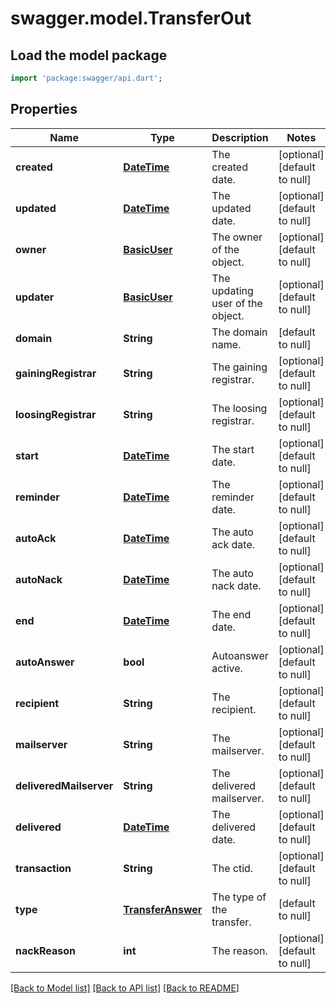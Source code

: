 # swagger.model.TransferOut

## Load the model package
```dart
import 'package:swagger/api.dart';
```

## Properties
Name | Type | Description | Notes
------------ | ------------- | ------------- | -------------
**created** | [**DateTime**](DateTime.md) | The created date. | [optional] [default to null]
**updated** | [**DateTime**](DateTime.md) | The updated date. | [optional] [default to null]
**owner** | [**BasicUser**](BasicUser.md) | The owner of the object. | [optional] [default to null]
**updater** | [**BasicUser**](BasicUser.md) | The updating user of the object. | [optional] [default to null]
**domain** | **String** | The domain name. | [default to null]
**gainingRegistrar** | **String** | The gaining registrar. | [optional] [default to null]
**loosingRegistrar** | **String** | The loosing registrar. | [optional] [default to null]
**start** | [**DateTime**](DateTime.md) | The start date. | [optional] [default to null]
**reminder** | [**DateTime**](DateTime.md) | The reminder date. | [optional] [default to null]
**autoAck** | [**DateTime**](DateTime.md) | The auto ack date. | [optional] [default to null]
**autoNack** | [**DateTime**](DateTime.md) | The auto nack date. | [optional] [default to null]
**end** | [**DateTime**](DateTime.md) | The end date. | [optional] [default to null]
**autoAnswer** | **bool** | Autoanswer active. | [optional] [default to null]
**recipient** | **String** | The recipient. | [optional] [default to null]
**mailserver** | **String** | The mailserver. | [optional] [default to null]
**deliveredMailserver** | **String** | The delivered mailserver. | [optional] [default to null]
**delivered** | [**DateTime**](DateTime.md) | The delivered date. | [optional] [default to null]
**transaction** | **String** | The ctid. | [optional] [default to null]
**type** | [**TransferAnswer**](TransferAnswer.md) | The type of the transfer. | [default to null]
**nackReason** | **int** | The reason. | [optional] [default to null]

[[Back to Model list]](../README.md#documentation-for-models) [[Back to API list]](../README.md#documentation-for-api-endpoints) [[Back to README]](../README.md)


